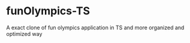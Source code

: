 # funOlympics-TS
A exact clone of fun olympics application in TS and more organized and optimized way
